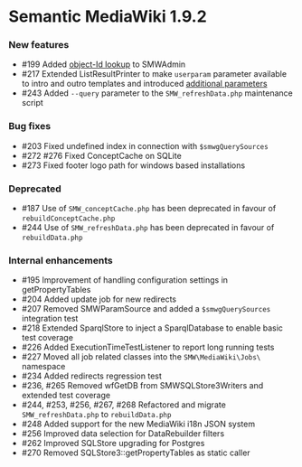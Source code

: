# Semantic MediaWiki 1.9.2


### New features

* #199 Added [object-Id lookup][id-lookup] to SMWAdmin
* #217 Extended ListResultPrinter to make `userparam` parameter available to intro and outro templates and introduced [additional parameters][217]
* #243 Added `--query` parameter to the `SMW_refreshData.php` maintenance script

### Bug fixes

* #203 Fixed undefined index in connection with `$smwgQuerySources`
* #272 #276 Fixed ConceptCache on SQLite
* #273 Fixed footer logo path for windows based installations

### Deprecated 

* #187 Use of `SMW_conceptCache.php` has been deprecated in favour of `rebuildConceptCache.php`
* #244 Use of `SMW_refreshData.php` has been deprecated in favour of `rebuildData.php`

### Internal enhancements

* #195 Improvement of handling configuration settings in getPropertyTables
* #204 Added update job for new redirects
* #207 Removed SMWParamSource and added a `$smwgQuerySources` integration test
* #218 Extended SparqlStore to inject a SparqlDatabase to enable basic test coverage
* #226 Added ExecutionTimeTestListener to report long running tests
* #227 Moved all job related classes into the `SMW\MediaWiki\Jobs\` namespace
* #234 Added redirects regression test
* #236, #265 Removed wfGetDB from SMWSQLStore3Writers and extended test coverage
* #244, #253, #256, #267, #268 Refactored and migrate `SMW_refreshData.php` to `rebuildData.php`
* #248 Added support for the new MediaWiki i18n JSON system
* #256 Improved data selection for DataRebuilder filters
* #262 Improved SQLStore upgrading for Postgres
* #270 Removed SQLStore3::getPropertyTables as static caller

[id-lookup]: https://www.semantic-mediawiki.org/wiki/Help:Object_ID_lookup
[217]: https://github.com/SemanticMediaWiki/SemanticMediaWiki/pull/217
